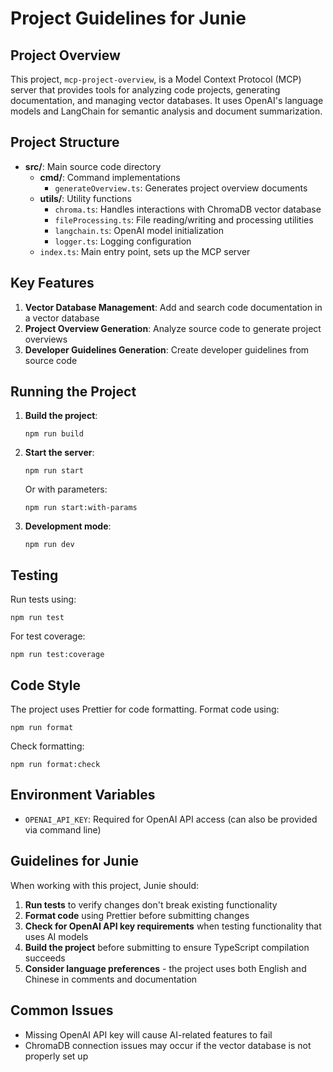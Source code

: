 # Project Guidelines for Junie

## Project Overview
This project, `mcp-project-overview`, is a Model Context Protocol (MCP) server that provides tools for analyzing code projects, generating documentation, and managing vector databases. It uses OpenAI's language models and LangChain for semantic analysis and document summarization.

## Project Structure
- **src/**: Main source code directory
  - **cmd/**: Command implementations
    - `generateOverview.ts`: Generates project overview documents
  - **utils/**: Utility functions
    - `chroma.ts`: Handles interactions with ChromaDB vector database
    - `fileProcessing.ts`: File reading/writing and processing utilities
    - `langchain.ts`: OpenAI model initialization
    - `logger.ts`: Logging configuration
  - `index.ts`: Main entry point, sets up the MCP server

## Key Features
1. **Vector Database Management**: Add and search code documentation in a vector database
2. **Project Overview Generation**: Analyze source code to generate project overviews
3. **Developer Guidelines Generation**: Create developer guidelines from source code

## Running the Project
1. **Build the project**:
   ```
   npm run build
   ```

2. **Start the server**:
   ```
   npm run start
   ```

   Or with parameters:
   ```
   npm run start:with-params
   ```

3. **Development mode**:
   ```
   npm run dev
   ```

## Testing
Run tests using:
```
npm run test
```

For test coverage:
```
npm run test:coverage
```

## Code Style
The project uses Prettier for code formatting. Format code using:
```
npm run format
```

Check formatting:
```
npm run format:check
```

## Environment Variables
- `OPENAI_API_KEY`: Required for OpenAI API access (can also be provided via command line)

## Guidelines for Junie
When working with this project, Junie should:

1. **Run tests** to verify changes don't break existing functionality
2. **Format code** using Prettier before submitting changes
3. **Check for OpenAI API key requirements** when testing functionality that uses AI models
4. **Build the project** before submitting to ensure TypeScript compilation succeeds
5. **Consider language preferences** - the project uses both English and Chinese in comments and documentation

## Common Issues
- Missing OpenAI API key will cause AI-related features to fail
- ChromaDB connection issues may occur if the vector database is not properly set up
